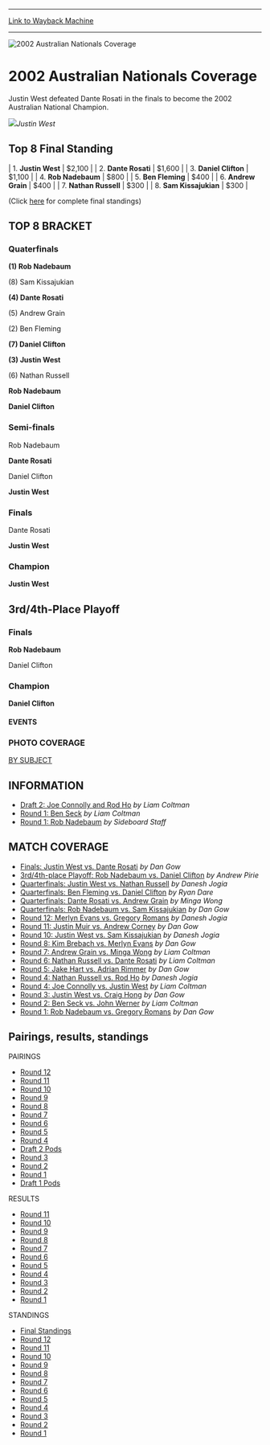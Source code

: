 
---
[Link to Wayback Machine](https://web.archive.org/web/20151205235340/http://magic.wizards.com/en/events/coverage/ausnat02)

[_metadata_:description]:- "Justin West defeated Dante Rosati in the finals to become the 2002 Australian National Champion. Justin West"
[_metadata_:generator]:- "Drupal 7 (http://drupal.org)"
[_metadata_:node]:- "428866"
[_metadata_:source]:- "div-block-system-main"
[_metadata_:title]:- "2002 Australian Nationals Coverage"
[_metadata_:wayback_capture_timestamp]:- "2015-12-05 23:53:40"
[_metadata_:wayback_raw_url]:- "https://web.archive.org/web/20151205235340id_/http://magic.wizards.com/en/events/coverage/ausnat02"
[_metadata_:wayback_url]:- "http://magic.wizards.com/en/events/coverage/ausnat02"
---







![2002 Australian Nationals Coverage](https://media.magic.wizards.com/images/banner/large_1.jpg)





2002 Australian Nationals Coverage
==================================












Justin West defeated Dante Rosati in the finals to become the 2002 Australian National Champion.


![](https://media.magic.wizards.com/image_legacy_migration//sideboard/images/ausnat02/a864.jpg)*Justin West*




Top 8 Final Standing
--------------------




| 1. **Justin West** | $2,100 |
| 2. **Dante Rosati** | $1,600 |
| 3. **Daniel Clifton** | $1,100 |
| 4. **Rob Nadebaum** | $800 |
| 5. **Ben Fleming** | $400 |
| 6. **Andrew Grain** | $400 |
| 7. **Nathan Russell** | $300 |
| 8. **Sam Kissajukian** | $300 |



(Click [here](/en/articles/archive/event-coverage/australian-nationals-final-standings-2015-07-22) for complete final standings)


TOP 8 BRACKET
-------------





### Quaterfinals





**(1) Rob Nadebaum**




(8) Sam Kissajukian






**(4) Dante Rosati**




(5) Andrew Grain






(2) Ben Fleming




**(7) Daniel Clifton**






**(3) Justin West**




(6) Nathan Russell






**Rob Nadebaum**




**Daniel Clifton**







### Semi-finals





Rob Nadebaum




**Dante Rosati**






Daniel Clifton




**Justin West**







### Finals





Dante Rosati




**Justin West**







### Champion





**Justin West**








3rd/4th-Place Playoff
---------------------





### Finals





**Rob Nadebaum**




Daniel Clifton







### Champion





**Daniel Clifton**














#### EVENTS


### PHOTO COVERAGE


[BY SUBJECT](/en/articles/archive/event-coverage/australian-national-photo-coverage-2015-07-22)









INFORMATION
-----------



* [Draft 2: Joe Connolly and Rod Ho](/en/articles/archive/event-coverage/draft-2-joe-connolly-and-rod-ho-2015-07-22)
*by Liam Coltman*
* [Round 1: Ben Seck](/en/articles/archive/event-coverage/draft-1-ben-seck-2015-07-22)
*by Liam Coltman*
* [Round 1: Rob Nadebaum](/en/articles/archive/event-coverage/draft-1-rob-nadebaum-2015-07-22)
*by Sideboard Staff*



MATCH COVERAGE
--------------



* [Finals: Justin West vs. Dante Rosati](/en/articles/archive/event-coverage/finals-justin-west-vs-dante-rosati-2015-07-22)
*by Dan Gow*
* [3rd/4th-place Playoff: Rob Nadebaum vs. Daniel Clifton](/en/articles/archive/event-coverage/3rd4th-place-playoff-rob-nadebaum-vs-daniel-clifton-2015-07-22)
*by Andrew Pirie*
* [Quarterfinals: Justin West vs. Nathan Russell](/en/articles/archive/event-coverage/quarterfinals-justin-west-vs-nathan-russell-2015-07-22)
*by Danesh Jogia*
* [Quarterfinals: Ben Fleming vs. Daniel Clifton](/en/articles/archive/event-coverage/quarterfinals-ben-fleming-vs-daniel-clifton-2015-07-22)
*by Ryan Dare*
* [Quarterfinals: Dante Rosati vs. Andrew Grain](/en/articles/archive/event-coverage/quarterfinals-dante-rosati-vs-andrew-grain-2015-07-22)
*by Minga Wong*
* [Quarterfinals: Rob Nadebaum vs. Sam Kissajukian](/en/articles/archive/event-coverage/quarterfinals-rob-nadebaum-vs-sam-kissajukian-2015-07-22)
*by Dan Gow*
* [Round 12: Merlyn Evans vs. Gregory Romans](/en/articles/archive/event-coverage/round-12-merlyn-evans-vs-gregory-romans-2015-07-22)
*by Danesh Jogia*
* [Round 11: Justin Muir vs. Andrew Corney](/en/articles/archive/event-coverage/round-11-justin-muir-vs-andrew-corney-2015-07-22)
*by Dan Gow*
* [Round 10: Justin West vs. Sam Kissajukian](/en/articles/archive/event-coverage/round-10-justin-west-vs-sam-kissajukian-2015-07-22)
*by Danesh Jogia*
* [Round 8: Kim Brebach vs. Merlyn Evans](/en/articles/archive/event-coverage/round-8-kim-brebach-vs-merlyn-evans-2015-07-22)
*by Dan Gow*
* [Round 7: Andrew Grain vs. Minga Wong](/en/articles/archive/event-coverage/round-7-andrew-grain-vs-minga-wong-2015-07-22)
*by Liam Coltman*
* [Round 6: Nathan Russell vs. Dante Rosati](/en/articles/archive/event-coverage/round-6-nathan-russell-vs-dante-rosati-2015-07-22)
*by Liam Coltman*
* [Round 5: Jake Hart vs. Adrian Rimmer](/en/articles/archive/event-coverage/round-5-jake-hart-vs-adrian-rimmer-2015-07-22)
*by Dan Gow*
* [Round 4: Nathan Russell vs. Rod Ho](/en/articles/archive/event-coverage/round-4-nathan-russell-vs-rod-ho-2015-07-22)
*by Danesh Jogia*
* [Round 4: Joe Connolly vs. Justin West](/en/articles/archive/event-coverage/round-4-joe-connolly-vs-justin-west-2015-07-22)
*by Liam Coltman*
* [Round 3: Justin West vs. Craig Hong](/en/articles/archive/event-coverage/round-3-justin-west-vs-craig-hong-2015-07-22)
*by Dan Gow*
* [Round 2: Ben Seck vs. John Werner](/en/articles/archive/event-coverage/round-2-ben-seck-vs-john-werner-2015-07-22)
*by Liam Coltman*
* [Round 1: Rob Nadebaum vs. Gregory Romans](/en/articles/archive/event-coverage/round-1-rob-nadebaum-vs-gregory-romans-2015-07-22)
*by Dan Gow*



Pairings, results, standings
----------------------------



PAIRINGS



* [Round 12](/en/articles/archive/event-coverage/round-12-pairings-2015-07-22)
* [Round 11](/en/articles/archive/event-coverage/round-11-pairings-2015-07-22)
* [Round 10](/en/articles/archive/event-coverage/round-10-pairings-2015-07-22)
* [Round 9](/en/articles/archive/event-coverage/round-9-pairings-2015-07-22)
* [Round 8](/en/articles/archive/event-coverage/round-8-pairings-2015-07-22)
* [Round 7](/en/articles/archive/event-coverage/round-7-pairings-2015-07-22)
* [Round 6](/en/articles/archive/event-coverage/round-6-pairings-2015-07-22)
* [Round 5](/en/articles/archive/event-coverage/round-5-pairings-2015-07-22)
* [Round 4](/en/articles/archive/event-coverage/round-4-pairings-2015-07-22)
* [Draft 2 Pods](/en/articles/archive/event-coverage/draft-2-pods-2015-07-22)
* [Round 3](/en/articles/archive/event-coverage/round-3-pairings-2015-07-22)
* [Round 2](/en/articles/archive/event-coverage/round-2-pairings-2015-07-22)
* [Round 1](/en/articles/archive/event-coverage/round-1-pairings-2015-07-22)
* [Draft 1 Pods](/en/articles/archive/event-coverage/draft-1-pods-2015-07-22)



RESULTS



* [Round 11](/en/articles/archive/event-coverage/round-11-results-2015-07-22)
* [Round 10](/en/articles/archive/event-coverage/round-10-results-2015-07-22)
* [Round 9](/en/articles/archive/event-coverage/round-9-results-2015-07-22)
* [Round 8](/en/articles/archive/event-coverage/round-8-results-2015-07-22)
* [Round 7](/en/articles/archive/event-coverage/round-7-results-2015-07-22)
* [Round 6](/en/articles/archive/event-coverage/round-6-results-2015-07-22)
* [Round 5](/en/articles/archive/event-coverage/round-5-results-2015-07-22)
* [Round 4](/en/articles/archive/event-coverage/round-4-results-2015-07-22)
* [Round 3](/en/articles/archive/event-coverage/round-3-results-2015-07-22)
* [Round 2](/en/articles/archive/event-coverage/round-2-results-2015-07-22)
* [Round 1](/en/articles/archive/event-coverage/round-1-results-2015-07-22)



STANDINGS



* [Final Standings](/en/articles/archive/event-coverage/australian-nationals-final-standings-2015-07-22)
* [Round 12](/en/articles/archive/event-coverage/round-12-standings-2015-07-22)
* [Round 11](/en/articles/archive/event-coverage/round-11-standings-2015-07-22)
* [Round 10](/en/articles/archive/event-coverage/round-10-standings-2015-07-22)
* [Round 9](/en/articles/archive/event-coverage/round-9-standings-2015-07-22)
* [Round 8](/en/articles/archive/event-coverage/round-8-standings-2015-07-22)
* [Round 7](/en/articles/archive/event-coverage/round-7-standings-2015-07-22)
* [Round 6](/en/articles/archive/event-coverage/round-6-standings-2015-07-22)
* [Round 5](/en/articles/archive/event-coverage/round-5-standings-2015-07-22)
* [Round 4](/en/articles/archive/event-coverage/round-4-standings-2015-07-22)
* [Round 3](/en/articles/archive/event-coverage/round-3-standings-2015-07-22)
* [Round 2](/en/articles/archive/event-coverage/round-2-standings-2015-07-22)
* [Round 1](/en/articles/archive/event-coverage/round-1-standings-2015-07-22)




 

